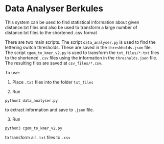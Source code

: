 # Data Analyser Berkules

This system can be used to find statistical information about given distance.txt files
and also be used to transform a large number of distance.txt files to the shortened 
.csv format 

There are two main scripts. The script `data_analyser.py` is used to find the lettering switch thresholds. These are saved in the `threshholds.json` file.
The script `cgom_to_kmer_v2.py` is used to transform the `txt_files/*.txt` files to the shortened `.csv` files using the information in the `thresholds.json` file.
The resulting files are saved at `csv_files/*.csv`.

To use:

1. Place `.txt` files into the folder `txt_files`

2. Run 
```
python3 data_analyser.py
```

to extract information and save to `.json` file.

3. Run
```
python3 cgom_to_kmer_v2.py
``` 

to transform all `.txt` files to `.csv`

